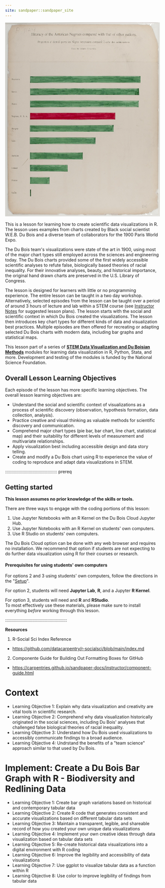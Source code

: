 ```yaml
---
site: sandpaper::sandpaper_site
---
```


<div>
<img src="https://github.com/HigherEdData/Du-Bois-STEM/blob/main/readings-images/original-plate-47.jpg?raw=true" width="700" />
</div>

This is a lesson for learning how to create scientific data visualizations in R.
The lesson uses examples from charts created by Black social scientist W.E.B. 
Du Bois and a diverse team of collaborators for the 1900 Paris World Expo.

The Du Bois team's visualizations were state of the art in 1900, using most of
the major chart types still employed across the sciences and engineering today.
The Du Bois charts provided some of the first widely accessible scientific 
analyses to refute false, biologically based theories of racial inequality. For
their innovative analyses, beauty, and historical importance, the original 
hand drawn charts are preserved in the U.S. Library of Congress.

The lesson is designed for learners with little or no programming experience. The
entire lesson can be taught in a two day workshop. Alternatively, selected
episodes from the lesson can be taught over a period of around 3 hours of lecture
and lab within a STEM course (see
[Instructor Notes](https://github.com/carpentries-incubator/R-Data-Viz-with-Du-Bois/instructor/instructor-notes.html)
for suggested lesson plans). The lesson starts with the social and scientific
context in which Du Bois created the visualizations. The lesson then introduces
key chart types for different kinds of data and visualization best practices. 
Multiple episodes are then offered for recreating or adapting selected Du Bois
charts with modern data, including bar graphs and statistical maps.

This lesson part of a series of **[STEM Data Visualization and Du Boisian Methods](https://github.com/HigherEdData/Du-Bois-STEM/tree/main)**
modules for learning data visualization in R, Python, Stata, and more. 
Development and testing of the modules is funded by the National Science Foundation.

## Overall Lesson Learning Objectives

Each episode of the lesson has more specific learning objectives. The overall
lesson learning objectives are:

* Understand the social and scientific context of visualizations as a process of
scientific discovery (observation, hypothesis formation, data collection, analysis).
* Practice creative and visual thinking as valuable methods for scientific
discovery and communication.
* Comprehend major chart types (pie bar, bar chart, line chart, statistical map)
and their suitability for different levels of measurement and multivariate
relationships.
* Apply visualization best including accessible design and data story telling.
* Create and modify a Du Bois chart using R to experience the value of coding
to reproduce and adapt data visualizations in STEM.

::::::::::::::::::::::::::::::::::::::::::  prereq

## Getting started

**This lesson assumes no prior knowledge of the skills or tools.**

There are three ways to engage with the coding portions of this lesson:

1. Use Jupyter Notebooks with an R Kernel on the Du Bois Cloud Jupyter Hub.
2. Use Jupyter Notebooks with an R Kernel on students' own computers.
3. Use R Studio on students' own computers.

The Du Bois Cloud option can be done with any web browser and requires no
installation. We recommend that option if students are not expecting to do further
data visualization using R for their courses or research.

#### Prerequisites for using students' own computers

For options 2 and 3 using students' own computers, follow the directions in the 
"[Setup](setup.html)".

For option 2, students will need **Jupyter Lab**, **R**, and a Jupyter **R Kernel**.

For option 3, students will need and **R** and **RStudio**.
<br>To most effectively use these materials, please make sure to install
everything *before* working through this lesson.


::::::::::::::::::::::::::::::::::::::::::::::::::

**Resources**
1. R-Social Sci Index Reference
- https://github.com/datacarpentry/r-socialsci/blob/main/index.md

2. Componente Guide for Building Out Formatting Boxes for GitHub
- https://carpentries.github.io/sandpaper-docs/instructor/component-guide.html

# Context

- Learning Objective 1: Explain why data visualization and creativity are vital tools in scientific research.
- Learning Objective 2: Comprehend why data visualization historically originated in the social sciences, including Du Bois' analyses that challenged false biological theories of racial inequality. 
- Learning Objective 3: Understand how Du Bois used visualizations to accessibly communicate findings to a broad audience.
- Learning Objective 4: Undrstand the benefits of a "team science" approach similar to that used by Du Bois.

# Implement: Create a Du Bois Bar Graph with R - Biodiversity and Redlining Data

- Learning Objective 1: Create bar graph variations based on historical and contemporary tabular data
- Learning Objective 2: Create R code that generates consistent and accurate visualizations based on different tabular data sets
- Learning Objective 3: Maintain a transparent, legible, and shareable record of how you created your own unique data visualizations
- Learning Objective 4: Implement your own creative ideas through data visualization based on tabular data sets
- Learning Objective 5: Re-create historical data visualizations into a digital environment with R coding
- Learning Objective 6: Improve the legibility and accessibility of data visualizations
- Learning Objective 7: Use ggplot to visualize tabular data as a function within R
- Learning Objective 8: Use color to improve legibility of findings from tabular data


[workbench]: https://carpentries.github.io/sandpaper-docs

